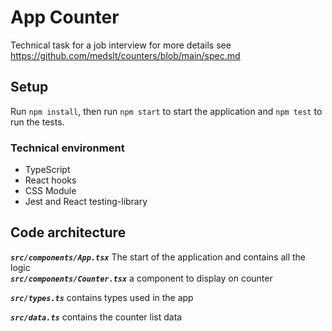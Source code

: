 # App Counter
Technical task for a job interview  for more details see https://github.com/medslt/counters/blob/main/spec.md

## Setup
Run `npm install`, then run `npm start` to start the application and `npm test` to run the tests.


### Technical environment
- TypeScript
- React hooks
- CSS Module
- Jest and React testing-library

## Code architecture

***`src/components/App.tsx`*** The start of the application and contains all the logic  
***`src/components/Counter.tsx`*** a component to display on counter 

***`src/types.ts`***  contains types used in the app

***`src/data.ts`*** contains the counter list data 
